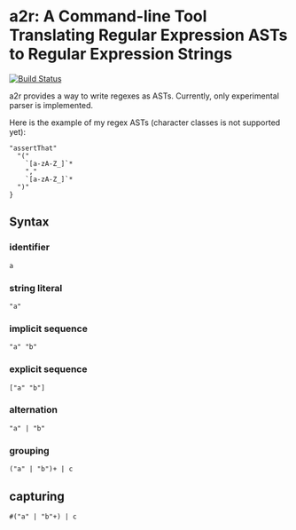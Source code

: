 # a2r: A Command-line Tool Translating Regular Expression ASTs to Regular Expression Strings

[![Build Status](https://travis-ci.org/kmizu/a2r.png?branch=master)](https://travis-ci.org/kmizu/a2r)

a2r provides a way to write regexes as ASTs. Currently, only experimental parser is implemented.

Here is the example of my regex ASTs (character classes is not supported yet):

```
"assertThat" 
  "(" 
    `[a-zA-Z_]`*
    "," 
    `[a-zA-Z_]`*
  ")"
}
```

## Syntax

### identifier

```
a
```

### string literal

```
"a"
```

### implicit sequence

```
"a" "b"
```

### explicit sequence

```
["a" "b"]
```

### alternation

```
"a" | "b"
```

### grouping

```
("a" | "b")+ | c
```

## capturing

```
#("a" | "b"+) | c
```
